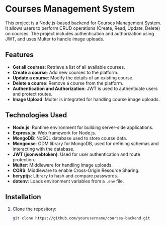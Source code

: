 #  Courses Management System

This project is a Node.js-based backend for Courses Management System. It allows users to perform CRUD operations (Create, Read, Update, Delete) on courses. The project includes authentication and authorization using JWT, and uses Multer to handle image uploads.

## Features

- **Get all courses**: Retrieve a list of all available courses.
- **Create a course**: Add new courses to the platform.
- **Update a course**: Modify the details of an existing course.
- **Delete a course**: Remove a course from the platform.
- **Authentication and Authorization**: JWT is used to authenticate users and protect routes.
- **Image Upload**: Multer is integrated for handling course image uploads.

## Technologies Used

- **Node.js**: Runtime environment for building server-side applications.
- **Express.js**: Web framework for Node.js.
- **MongoDB**: NoSQL database used to store course data.
- **Mongoose**: ODM library for MongoDB, used for defining schemas and interacting with the database.
- **JWT (jsonwebtoken)**: Used for user authentication and route protection.
- **Multer**: Middleware for handling image uploads.
- **CORS**: Middleware to enable Cross-Origin Resource Sharing.
- **bcryptjs**: Library to hash and compare passwords.
- **dotenv**: Loads environment variables from a `.env` file.

## Installation

1. Clone the repository:
   ```bash
   git clone https://github.com/yourusername/courses-backend.git
